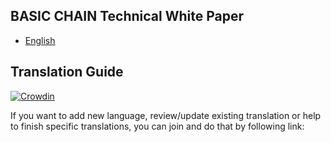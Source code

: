 ## BASIC CHAIN Technical White Paper

- [English](TechnicalWhitePaper.md)

## Translation Guide

[![Crowdin](https://d322cqt584bo4o.cloudfront.net/basic-chain/localized.svg)](https://crowdin.com/project/basic-chain/)

If you want to add new language, review/update existing translation or help to finish specific translations, you can join and do that by following link:
